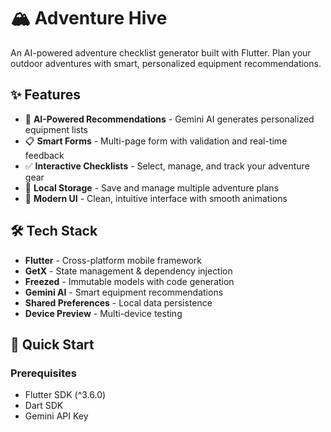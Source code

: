 # 🏔️ Adventure Hive

An AI-powered adventure checklist generator built with Flutter. Plan your outdoor adventures with smart, personalized equipment recommendations.

## ✨ Features

- 🤖 **AI-Powered Recommendations** - Gemini AI generates personalized equipment lists
- 📋 **Smart Forms** - Multi-page form with validation and real-time feedback
- ✅ **Interactive Checklists** - Select, manage, and track your adventure gear
- 💾 **Local Storage** - Save and manage multiple adventure plans
- 🎨 **Modern UI** - Clean, intuitive interface with smooth animations

## 🛠️ Tech Stack

- **Flutter** - Cross-platform mobile framework
- **GetX** - State management & dependency injection
- **Freezed** - Immutable models with code generation
- **Gemini AI** - Smart equipment recommendations
- **Shared Preferences** - Local data persistence
- **Device Preview** - Multi-device testing

## 🚀 Quick Start

### Prerequisites
- Flutter SDK (^3.6.0)
- Dart SDK
- Gemini API Key

